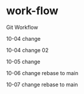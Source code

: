 # work-flow
Git Workflow

10-04 change

10-04 change 02

10-05 change

10-06 change rebase to main

10-07 change rebase to main

